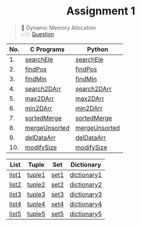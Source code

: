 <h1 align="center"> Assignment 1 </h1>

> 💠 Dynamic Memory Allocation<br> 👉🏼 [Question](https://github.com/saha-indranil/DSA01/blob/main/Questions/Assignment-1%40DSALAB.txt)

| No. | C Programs                                                               | Python                                                                         |
| --- | ------------------------------------------------------------------------ | ------------------------------------------------------------------------------ |
| 1.  | [searchEle](/Dynamic-Memory-Allocation/C%20programs/searchEle.c)         | [searchEle](/Dynamic-Memory-Allocation/Python%20programs/searchEle.py)         |
| 2.  | [findPos](/Dynamic-Memory-Allocation/C%20programs/findPos.c)             | [findPos](/Dynamic-Memory-Allocation/Python%20programs/findPos.py)             |
| 3.  | [findMin](/Dynamic-Memory-Allocation/C%20programs/findMin.c)             | [findMin](/Dynamic-Memory-Allocation/Python%20programs/findMin.py)             |
| 4.  | [search2DArr](/Dynamic-Memory-Allocation/C%20programs/search2DArr.c)     | [search2DArr](/Dynamic-Memory-Allocation/Python%20programs/max2DArr.py)        |
| 5.  | [max2DArr](/Dynamic-Memory-Allocation/C%20programs/max2DArr.c)           | [max2DArr](/Dynamic-Memory-Allocation/Python%20programs/max2DArr.py)           |
| 6.  | [min2DArr](/Dynamic-Memory-Allocation/C%20programs/min2DArr.c)           | [min2DArr](/Dynamic-Memory-Allocation/Python%20programs/min2DArr.py)           |
| 7.  | [sortedMerge](/Dynamic-Memory-Allocation/C%20programs/sortedMerge.c)     | [sortedMerge](/Dynamic-Memory-Allocation/Python%20programs/sortedMerge.py)     |
| 8.  | [mergeUnsorted](/Dynamic-Memory-Allocation/C%20programs/mergeUnsorted.c) | [mergeUnsorted](/Dynamic-Memory-Allocation/Python%20programs/mergeUnsorted.py) |
| 9.  | [delDataArr](/Dynamic-Memory-Allocation/C%20programs/delDataArr.c)       | [delDataArr](/Dynamic-Memory-Allocation/Python%20programs/delDataArr.py)       |
| 10. | [modifySize](/Dynamic-Memory-Allocation/C%20programs/modifySize.c)       | [modifySize](/Dynamic-Memory-Allocation/Python%20programs/modifySize.py)       |

| List                                                                 | Tuple                                                         | Set                                                     | Dictionary                                                                   |
| -------------------------------------------------------------------- | ------------------------------------------------------------- | ------------------------------------------------------- | ---------------------------------------------------------------------------- |
| [list1](/Dynamic-Memory-Allocation/List%20Python/reverseList.py)     | [tuple1](/Dynamic-Memory-Allocation/Tuple%20Python/tuple1.py) | [set1](/Dynamic-Memory-Allocation/Set%20Python/set1.py) | [dictionary1](/Dynamic-Memory-Allocation/Dictionary%20Python/dictionary1.py) |
| [list2](/Dynamic-Memory-Allocation/List%20Python/concatenateList.py) | [tuple2](/Dynamic-Memory-Allocation/Tuple%20Python/tuple2.py) | [set2](/Dynamic-Memory-Allocation/Set%20Python/set2.py) | [dictionary2](/Dynamic-Memory-Allocation/Dictionary%20Python/dictionary2.py) |
| [list3](/Dynamic-Memory-Allocation/List%20Python/sqList.py)          | [tuple3](/Dynamic-Memory-Allocation/Tuple%20Python/tuple3.py) | [set3](/Dynamic-Memory-Allocation/Set%20Python/set3.py) | [dictionary3](/Dynamic-Memory-Allocation/Dictionary%20Python/dictionary3.py) |
| [list4](/Dynamic-Memory-Allocation/List%20Python/addItem.py)         | [tuple4](/Dynamic-Memory-Allocation/Tuple%20Python/tuple4.py) | [set4](/Dynamic-Memory-Allocation/Set%20Python/set4.py) | [dictionary4](/Dynamic-Memory-Allocation/Dictionary%20Python/dictionary4.py) |
| [list5](/Dynamic-Memory-Allocation/List%20Python/removeItem.py)      | [tuple5](/Dynamic-Memory-Allocation/Tuple%20Python/tuple5.py) | [set5](/Dynamic-Memory-Allocation/Set%20Python/set5.py) | [dictionary5](/Dynamic-Memory-Allocation/Dictionary%20Python/dictionary5.py) |
